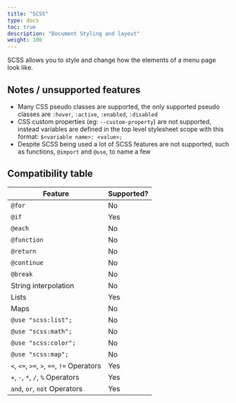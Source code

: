 ```yaml
---
title: "SCSS"
type: docs
toc: true
description: "Document Styling and layout"
weight: 100
---
```


SCSS allows you to style and change how the elements of a menu page look like.

## Notes / unsupported features
- Many CSS pseudo classes are supported, the only supported pseudo classes are
  `:hover`, `:active`, `:enabled`, `:disabled`
- CSS custom properties (eg: `--custom-property`) are not supported, instead 
  variables are defined in the top level stylesheet scope with this format:
  `$<variable name>: <value>;`
- Despite SCSS being used a lot of SCSS features are not supported, such as 
  functions, `@import` and `@use`, to name a few

## Compatibility table
| Feature | Supported? |
|--|--|
|`@for` | No |
|`@if` | Yes |
|`@each` | No |
|`@function` | No |
|`@return` | No |
|`@continue` | No |
|`@break` | No |
| String interpolation | No |
| Lists | Yes |
| Maps | No |
| `@use "scss:list";` | No |
| `@use "scss:math";` | No |
| `@use "scss:color";` | No |
| `@use "scss:map";` | No |
| `<`, `<=`, `>=`, `>`, `==`, `!=` Operators | Yes |
| `+`, `-`, `*`, `/`, `%` Operators | Yes |
| `and`, `or`, `not` Operators | Yes |